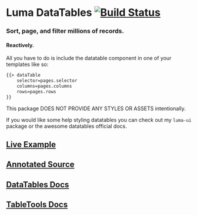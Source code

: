 # Luma DataTables [![Build Status](https://travis-ci.org/LumaPictures/luma-datatables.svg?branch=dev)](https://travis-ci.org/LumaPictures/luma-datatables)
### Sort, page, and filter millions of records.
#### Reactively.

All you have to do is include the datatable component in one of your templates like so:

```html
{{> dataTable
    selector=pages.selector
    columns=pages.columns
    rows=pages.rows
}}
```

This package DOES NOT PROVIDE ANY STYLES OR ASSETS intentionally.

If you would like some help styling datatables you can check out my `luma-ui` package or the awesome datatables official docs.

## [Live Example](http://luma-datatables.meteor.com)
## [Annotated Source](http://lumapictures.github.io/luma-datatables)
## [DataTables Docs](https://datatables.net/usage/)
## [TableTools Docs](https://datatables.net/extras/tabletools/)
